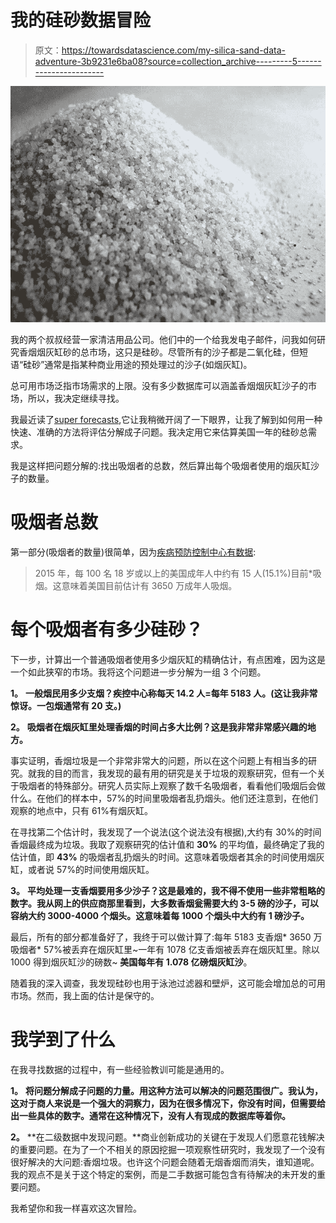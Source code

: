 # 我的硅砂数据冒险

> 原文：<https://towardsdatascience.com/my-silica-sand-data-adventure-3b9231e6ba08?source=collection_archive---------5----------------------->

![](img/13cdd9416298806f1492f0fa365deda5.png)

我的两个叔叔经营一家清洁用品公司。他们中的一个给我发电子邮件，问我如何研究香烟烟灰缸砂的总市场，这只是硅砂。尽管所有的沙子都是二氧化硅，但短语“硅砂”通常是指某种商业用途的预处理过的沙子(如烟灰缸)。

总可用市场泛指市场需求的上限。没有多少数据库可以涵盖香烟烟灰缸沙子的市场，所以，我决定继续寻找。

我最近读了[super forecasts](http://amzn.to/2nYaW2T),它让我稍微开阔了一下眼界，让我了解到如何用一种快速、准确的方法将评估分解成子问题。我决定用它来估算美国一年的硅砂总需求。

我是这样把问题分解的:找出吸烟者的总数，然后算出每个吸烟者使用的烟灰缸沙子的数量。

# 吸烟者总数

第一部分(吸烟者的数量)很简单，因为[疾病预防控制中心有数据](https://www.cdc.gov/mmwr/volumes/65/wr/mm6544a2.htm?s_cid=mm6544a2_w):

> 2015 年，每 100 名 18 岁或以上的美国成年人中约有 15 人(15.1%)目前*吸烟。这意味着美国目前估计有 3650 万成年人吸烟。

# 每个吸烟者有多少硅砂？

下一步，计算出一个普通吸烟者使用多少烟灰缸的精确估计，有点困难，因为这是一个如此狭窄的市场。我将这个问题进一步分解为一组 3 个问题。

**1。** **一般烟民用多少支烟？疾控中心称每天 14.2 人=每年 5183 人。(这让我非常惊讶。一包烟通常有 20 支。)**

**2。** **吸烟者在烟灰缸里处理香烟的时间占多大比例？这是我非常非常感兴趣的地方。**

事实证明，香烟垃圾是一个非常非常大的问题，所以在这个问题上有相当多的研究。就我的目的而言，我发现的最有用的研究是关于垃圾的观察研究，但有一个关于吸烟者的特殊部分。研究人员实际上观察了数千名吸烟者，看看他们吸烟后会做什么。在他们的样本中，57%的时间里吸烟者乱扔烟头。他们还注意到，在他们观察的地点中，只有 61%有烟灰缸。

在寻找第二个估计时，我发现了一个说法(这个说法没有根据),大约有 30%的时间香烟最终成为垃圾。我取了观察研究的估计值和 **30%** 的平均值，最终确定了我的估计值，即 **43%** 的吸烟者乱扔烟头的时间。这意味着吸烟者其余的时间使用烟灰缸，或者说 57%的时间使用烟灰缸。

**3。** **平均处理一支香烟要用多少沙子？这是最难的，我不得不使用一些非常粗略的数字。我从网上的供应商那里看到，大多数香烟瓮需要大约 3-5 磅的沙子，可以容纳大约 3000-4000 个烟头。这意味着每 1000 个烟头中大约有 1 磅沙子。**

最后，所有的部分都准备好了，我终于可以做计算了:每年 5183 支香烟* 3650 万吸烟者* 57%被丢弃在烟灰缸里~一年有 1078 亿支香烟被丢弃在烟灰缸里。除以 1000 得到烟灰缸沙的磅数~ **美国每年有 1.078 亿磅烟灰缸沙**。

随着我的深入调查，我发现硅砂也用于泳池过滤器和壁炉，这可能会增加总的可用市场。然而，我上面的估计是保守的。

# 我学到了什么

在我寻找数据的过程中，有一些经验教训可能是通用的。

**1。** **将问题分解成子问题的力量。用这种方法可以解决的问题范围很广。我认为，这对于商人来说是一个强大的洞察力，因为在很多情况下，你没有时间，但需要给出一些具体的数字。通常在这种情况下，没有人有现成的数据库等着你。**

**2。** **在二级数据中发现问题。**商业创新成功的关键在于发现人们愿意花钱解决的重要问题。在为了一个不相关的原因挖掘一项观察性研究时，我发现了一个没有很好解决的大问题:香烟垃圾。也许这个问题会随着无烟香烟而消失，谁知道呢。我的观点不是关于这个特定的案例，而是二手数据可能包含有待解决的未开发的重要问题。

我希望你和我一样喜欢这次冒险。